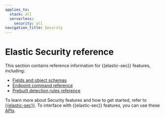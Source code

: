```yaml
---
applies_to:
  stack: all
  serverless:
    security: all
navigation_title: Security
---
```


# Elastic Security reference

This section contains reference information for {{elastic-sec}} features, including:

* [Fields and object schemas](/reference/security/fields-and-object-schemas/index.md)
* [Endpoint command reference](/reference/security/endpoint-command-reference.md)
* [Prebuilt detection rules reference](detection-rules://index.md)

To learn more about Security features and how to get started, refer to [{{elastic-sec}}](/solutions/security.md).
To interface with {{elastic-sec}} features, you can use these [APIs](/solutions/security/apis.md).
